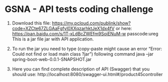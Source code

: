 # GSNA - API tests coding challenge

1) Download this file: https://my.pcloud.com/publink/show?code=XZCte67ZLGAaFgfyl0XXqzarhktJeX1dx4fV
or here: https://pan.baidu.com/s/1T-xLdBcZWEfm9SoiENuM-w  passcode:ureg
This is a jar file jar with API application.

2) To run the jar you need to type (copy-paste might cause an error “Error: Could not find or load main class ?jar”) following command
java –jar spring-boot-web-0.0.1-SNAPSHOT.jar

3) Here you can find complete description of API (Swagger) that you should use:
http://localhost:8080/swagger-ui.html#/product45controller
